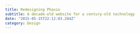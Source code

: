 ```yaml
---
title: Redesigning Phaxio
subtitle: A decade-old website for a century-old technology
date: "2015-05-15T22:12:03.284Z"
category: Design
---
```

